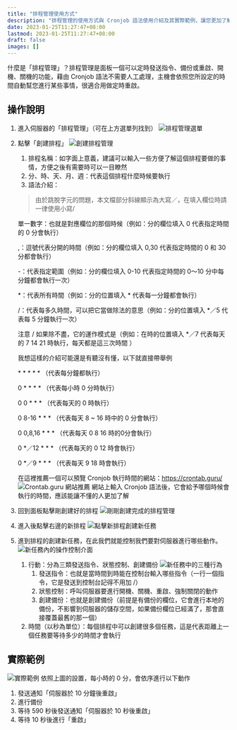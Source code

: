 ```yaml
---
title: "排程管理使用方式"
description: "排程管理的使用方式與 Cronjob 語法使用介紹及其實際範例，讓您更加了解如何善用排程管理，對您的伺服器進行自動化定時控制。"
date: 2023-01-25T11:27:47+08:00
lastmod: 2023-01-25T11:27:47+08:00
draft: false
images: []
---
```


什麼是「排程管理」？排程管理是面板一個可以定時發送指令、備份或重啟、開機、關機的功能，藉由 Cronjob 語法不需要人工處理，主機會依照您所設定的時間自動幫您進行某些事情，很適合用做定時重啟。

## 操作說明

1. 進入伺服器的「排程管理」（可在上方選單列找到）
![排程管理選單](https://image.vproxy.cloud/wp-content/uploads/cloud.schedules_autobackup1.png)

2. 點擊「創建排程」
![創建排程管理](https://image.vproxy.cloud/wp-content/uploads/cloud.schedules_autobackup2.png)
   1. 排程名稱：如字面上意義，建議可以輸入一些方便了解這個排程要做的事情，方便之後有需要時可以一目瞭然
   2. 分、時、天、月、週：代表這個排程什麼時候要執行
   3. 語法介紹：

   > 由於跳脫字元的問題，本文檔部分斜線顯示為大寫／，在填入欄位時請一律使用小寫/

   單一數字：也就是對應欄位的那個時候（例如：分的欄位填入 0 代表指定時間的 0 分會執行）

   ,：逗號代表分開的時間（例如：分的欄位填入 0,30 代表指定時間的 0 和 30 分都會執行）

   -：代表指定範圍（例如：分的欄位填入 0-10 代表指定時間的 0～10 分中每分鐘都會執行一次）

   *：代表所有時間（例如：分的位置填入 * 代表每一分鐘都會執行）

   /：代表每多久時間，可以把它當做除法的意思（例如：分的位置填入 *／5 代表每 5 分鐘執行一次）

   注意 / 如果除不盡，它的運作模式是（例如：在時的位置填入 *／7 代表每天的 7 14 21 時執行，每天都是這三次時間 ）

   我想這樣的介紹可能還是有聽沒有懂，以下就直接帶舉例

   \* * * * * （代表每分鐘都執行）

   0 * * * * （代表每小時 0 分時執行）

   0 0 * * * （代表每天的 0 時執行）

   0 8-16 * * * （代表每天 8 ~ 16 時中的 0 分會執行）

   0 0,8,16 * * * （代表每天 0 8 16 時的0分會執行）

   0 *／12 * * * （代表每天的 0 12 時會執行）

   0 *／9 * * * （代表每天 9 18 時會執行）

   在這裡推薦一個可以預覽 Cronjob 執行時間的網站：<https://crontab.guru/>
   ![Crontab.guru 網站推薦](https://image.vproxy.cloud/wp-content/uploads/cloud.schedules_autobackup3.png)
   網站上輸入 Cronjob 語法後，它會給予哪個時候會執行的時間，應該能讓不懂的人更加了解
3. 回到面板點擊剛創建好的排程
   ![剛剛創建完成的排程管理](https://image.vproxy.cloud/wp-content/uploads/cloud.schedules_autobackup4.png)
4. 進入後點擊右邊的新排程
   ![點擊新排程創建新任務](https://image.vproxy.cloud/wp-content/uploads/cloud.schedules_autobackup5.png)
5. 進到排程的創建新任務，在此我們就能控制我們要對伺服器進行哪些動作。
   ![新任務內的操作控制介面](https://image.vproxy.cloud/wp-content/uploads/cloud.schedules_autobackup6.png)
   1. 行動：分為三類發送指令、狀態控制、創建備份
      ![新任務中的三種行為](https://image.vproxy.cloud/wp-content/uploads/cloud.schedules_autobackup7.png)
      1. 發送指令：也就是當時間到時能在控制台輸入哪些指令（一行一個指令，它是發送到控制台記得不用加 /）
      2. 狀態控制：呼叫伺服器要進行開機、關機、重啟、強制關閉的動作
      3. 創建備份：也就是創建備份（前提是有備份的欄位，它會進行本地的備份，不影響到伺服器的儲存空間，如果備份欄位已經滿了，那會直接覆蓋最舊的那一個）
   2. 時間（以秒為單位）：每個排程中可以創建很多個任務，這是代表距離上一個任務要等待多少的時間才會執行

## 實際範例

![實際範例](https://image.vproxy.cloud/wp-content/uploads/cloud.schedules_autobackup8.png)
依照上圖的設置，每小時的 0 分，會依序進行以下動作
1. 發送通知「伺服器於 10 分鐘後重啟」
2. 進行備份
3. 等待 590 秒後發送通知「伺服器於 10 秒後重啟」
4. 等待 10 秒後進行「重啟」

　　


